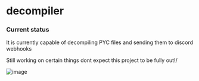 decompiler 
==============

### Current status

It is currently capable of decompiling PYC files and sending them to discord webhooks

Still working on certain things dont expect this project to be fully out!/





![image](https://github.com/user-attachments/assets/f62af659-d431-4adc-8661-4a16a0c8f7e9)
